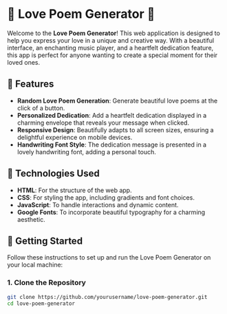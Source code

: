 # 💖 Love Poem Generator 💖

Welcome to the **Love Poem Generator**! This web application is designed to help you express your love in a unique and creative way. With a beautiful interface, an enchanting music player, and a heartfelt dedication feature, this app is perfect for anyone wanting to create a special moment for their loved ones.

## 🌟 Features

- **Random Love Poem Generation**: Generate beautiful love poems at the click of a button.
- **Personalized Dedication**: Add a heartfelt dedication displayed in a charming envelope that reveals your message when clicked.
- **Responsive Design**: Beautifully adapts to all screen sizes, ensuring a delightful experience on mobile devices.
- **Handwriting Font Style**: The dedication message is presented in a lovely handwriting font, adding a personal touch.

## 🎨 Technologies Used

- **HTML**: For the structure of the web app.
- **CSS**: For styling the app, including gradients and font choices.
- **JavaScript**: To handle interactions and dynamic content.
- **Google Fonts**: To incorporate beautiful typography for a charming aesthetic.

## 🚀 Getting Started

Follow these instructions to set up and run the Love Poem Generator on your local machine:

### 1. Clone the Repository

```bash
git clone https://github.com/yourusername/love-poem-generator.git
cd love-poem-generator
